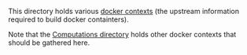 This directory holds various [docker contexts](https://docs.docker.com/engine/context/working-with-contexts/) (the upstream information required to build docker containters).

Note that the [Computations directory](../Computations/3DTiles/LyonTemporal/Docker) holds other
docker contexts that should be gathered here.
